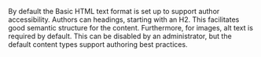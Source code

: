 By default the Basic HTML text format is set up to support author accessibility. Authors can headings, starting with an H2\. This facilitates good semantic structure for the content. Furthermore, for images, alt text is required by default. This can be disabled by an administrator, but the default content types support authoring best practices. 